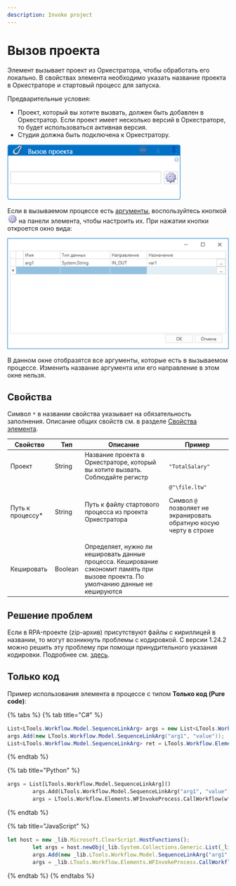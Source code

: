 ```yaml
---
description: Invoke project
---
```



# Вызов проекта

Элемент вызывает проект из Оркестратора, чтобы обработать его локально. В свойствах элемента необходимо указать название проекта в Оркестраторе и стартовый процесс для запуска. 

Предварительные условия:
* Проект, который вы хотите вызвать, должен быть добавлен в Оркестратор. Если проект имеет несколько версий в Оркестраторе, то будет использоваться активная версия.
* Студия должна быть подключена к Оркестратору.

![Элемент «Вызов проекта»](<../../../../.gitbook/assets/Вызов проекта.png>)

Если в вызываемом процессе есть [аргументы](https://docs.primo-rpa.ru/primo-rpa/primo-studio/process/args), воспользуйтесь кнопкой ![](<../../../../.gitbook/assets/args-link-process2.png>) на панели элемента, чтобы настроить их. При нажатии кнопки откроется окно вида:

![Диалог с аргументами](<../../../../.gitbook/assets/args-window.png>)

В данном окне отобразятся все аргументы, которые есть в вызываемом процессе. Изменить название аргумента или его направление в этом окне нельзя.



   
## Свойства
Символ `*` в названии свойства указывает на обязательность заполнения. Описание общих свойств см. в разделе [Свойства элемента](https://docs.primo-rpa.ru/primo-rpa/primo-studio/process/elements#svoistva-elementa).


| Свойство          | Тип                                                     | Описание                                     |  Пример        |  
| ----------------- | ------------------------------------------------------- | -------------------------------------------- | -------------- |
| Проект            | String                                                  | Название проекта в Оркестраторе, который вы хотите вызвать. Соблюдайте регистр | `"TotalSalary"`  |
| Путь к процессу\* | String                                                  | Путь к файлу стартового процесса из проекта Оркестратора | `@"\file.ltw"` <p></p>  <p>Символ `@` позволяет не экранировать обратную косую черту в строке </p> |
| Кешировать        | Boolean                                                 | Определяет, нужно ли кешировать данные процесса. Кеширование сэкономит память при вызове проекта. По умолчанию данные не кешируются |  |



## Решение проблем

Если в RPA-проекте (zip-архив) присутствуют файлы с кириллицей в названии, то могут возникнуть проблемы с кодировкой. С версии 1.24.2 можно решить эту проблему при помощи принудительного указания кодировки. Подробнее см. [здесь](https://docs.primo-rpa.ru/primo-rpa/orchestrator/fine-tuning/encoding).





## Только код
Пример использования элемента в процессе с типом **Только код (Pure code)**:

{% tabs %}
{% tab title="C#" %}
```csharp
List<LTools.Workflow.Model.SequenceLinkArg> args = new List<LTools.Workflow.Model.SequenceLinkArg>();
args.Add(new LTools.Workflow.Model.SequenceLinkArg("arg1", "value"));
List<LTools.Workflow.Model.SequenceLinkArg> ret = LTools.Workflow.Elements.WFInvokeProcess.CallWorkflow(wf, @"\Main.ltw", "Project Name", args);
```
{% endtab %}

{% tab title="Python" %}
```python
args = List[LTools.Workflow.Model.SequenceLinkArg]()
		args.Add(LTools.Workflow.Model.SequenceLinkArg("arg1", "value"))
		args = LTools.Workflow.Elements.WFInvokeProcess.CallWorkflow(wf, "\Main.ltw", "Project Name", args)
```
{% endtab %}

{% tab title="JavaScript" %}
```javascript
let host = new _lib.Microsoft.ClearScript.HostFunctions();
		let args = host.newObj(_lib.System.Collections.Generic.List(_lib.LTools.Workflow.Model.SequenceLinkArg));
		args.Add(new _lib.LTools.Workflow.Model.SequenceLinkArg("arg1", "value"));
		args = _lib.LTools.Workflow.Elements.WFInvokeProcess.CallWorkflow(wf, "\\Main.ltw", "Project Name", args, false);
```
{% endtab %}
{% endtabs %}





